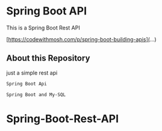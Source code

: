  # Spring Boot API

This is a Spring Boot Rest API

[https://codewithmosh.com/p/spring-boot-building-apis](...)

## About this Repository 

just a simple rest api

```sh
Spring Boot Api

Spring Boot and My-SQL
```
# Spring-Boot-Rest-API
